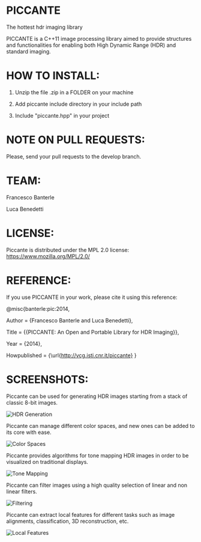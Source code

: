 PICCANTE
========

The hottest hdr imaging library

PICCANTE is a C++11 image processing library aimed to provide structures and functionalities for enabling both High Dynamic Range (HDR) and standard imaging.

HOW TO INSTALL:
===============

1) Unzip the file .zip in a FOLDER on your machine

2) Add piccante include directory in your include path

3) Include "piccante.hpp" in your project

NOTE ON PULL REQUESTS:
=====================
Please, send your pull requests to the develop branch.

TEAM:
=====

Francesco Banterle

Luca Benedetti

LICENSE:
========
Piccante is distributed under the MPL 2.0 license: https://www.mozilla.org/MPL/2.0/

REFERENCE:
==========

If you use PICCANTE in your work, please cite it using this reference:

@misc{banterle:pic:2014,

 Author = {Francesco Banterle and Luca Benedetti},

 Title = {{PICCANTE: An Open and Portable Library
          for HDR Imaging}},

 Year  = {2014},

 Howpublished = {\url{http://vcg.isti.cnr.it/piccante}
 }

SCREENSHOTS:
============
Piccante can be used for generating HDR images starting from a stack of classic 8-bit
images.

![HDR Generation](http://vcg.isti.cnr.it/piccante/img/hdr_generation.png?raw=true "HDR Generation")

Piccante can manage different color spaces, and new ones can be added to its core with ease. 

![Color Spaces](http://vcg.isti.cnr.it/piccante/img/color_spaces.png?raw=true "Color Spaces")

Piccante provides algorithms for tone mapping HDR images in order to be visualized on traditional displays.

![Tone Mapping](http://vcg.isti.cnr.it/piccante/img/tone_mapping.png?raw=true "Tone Mapping")

Piccante can filter images using a high quality selection of linear and non linear filters.

![Filtering](http://vcg.isti.cnr.it/piccante/img/filtering.png?raw=true "Filtering")

Piccante can extract local features for different tasks such as image alignments, classification, 3D reconstruction, etc.

![Local Features](http://vcg.isti.cnr.it/piccante/img/local_features.png?raw=true "Local Features")
